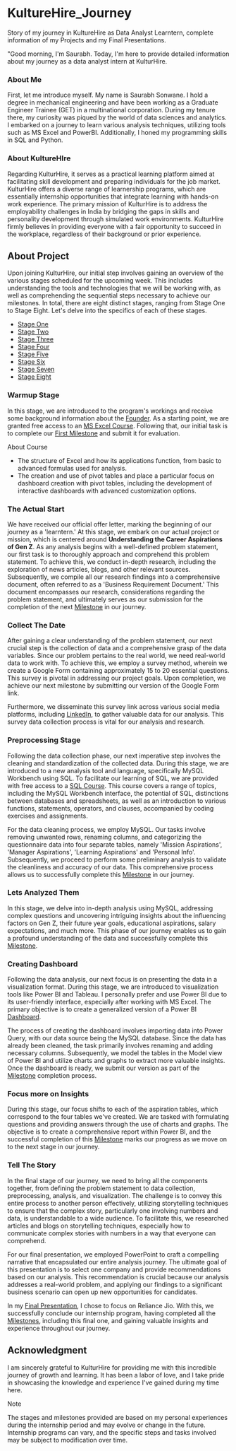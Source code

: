 # KultureHire_Journey
Story of my journey in KultureHire as Data Analyst Learntern, complete information of my Projects and my Final Presentations.

"Good morning, I'm Saurabh. Today, I'm here to provide detailed information about my journey as a data analyst intern at KulturHire.

### About Me
First, let me introduce myself. My name is Saurabh Sonwane. I hold a degree in mechanical engineering and have been working as a Graduate Engineer Trainee (GET) in a multinational corporation. During my tenure there, my curiosity was piqued by the world of data sciences and analytics. I embarked on a journey to learn various analysis techniques, utilizing tools such as MS Excel and PowerBI. Additionally, I honed my programming skills in SQL and Python.

### About KultureHIre
Regarding KulturHire, it serves as a practical learning platform aimed at facilitating skill development and preparing individuals for the job market. KulturHire offers a diverse range of learnership programs, which are essentially internship opportunities that integrate learning with hands-on work experience. The primary mission of KulturHire is to address the employability challenges in India by bridging the gaps in skills and personality development through simulated work environments. KulturHire firmly believes in providing everyone with a fair opportunity to succeed in the workplace, regardless of their background or prior experience.

## About Project
Upon joining KulturHire, our initial step involves gaining an overview of the various stages scheduled for the upcoming week. This includes understanding the tools and technologies that we will be working with, as well as comprehending the sequential steps necessary to achieve our milestones. In total, there are eight distinct stages, ranging from Stage One to Stage Eight. Let's delve into the specifics of each of these stages.
* [Stage One](https://github.com/SSonwane26/KultureHire_Journey/blob/main/README.md#warmup-stage)
* [Stage Two](https://github.com/SSonwane26/KultureHire_Journey/blob/main/README.md#the-actual-start)
* [Stage Three](https://github.com/SSonwane26/KultureHire_Journey/blob/main/README.md#collect-the-date)
* [Stage Four](https://github.com/SSonwane26/KultureHire_Journey/blob/main/README.md#preprocessing-stage)
* [Stage Five](https://github.com/SSonwane26/KultureHire_Journey/blob/main/README.md#lets-analyzed-them)
* [Stage Six](https://github.com/SSonwane26/KultureHire_Journey/blob/main/README.md#creating-dashboard)
* [Stage Seven](https://github.com/SSonwane26/KultureHire_Journey/blob/main/README.md#focus-more-on-insights)
* [Stage Eight](https://github.com/SSonwane26/KultureHire_Journey/blob/main/README.md#tell-the-story)

### Warmup Stage
In this stage, we are introduced to the program's workings and receive some background information about the [Founder](https://www.linkedin.com/in/kadhiravan-jayachandiran/). As a starting point, we are granted free access to an [MS Excel Course](https://www.udemy.com/share/105y9C3@JHRUMVcCP2sJDxSMWvCwkGcKwYdARKXfYxQSy9EE4zoGSv5DOXV-ii2YfhlDRdmDtA==/). Following that, our initial task is to complete our [First Milestone](https://github.com/SSonwane26/KultureHire_Journey/blob/main/Milestones/MileStone_01_Saurabh_Sonwane.xlsx) and submit it for evaluation. 

About Course
- The structure of Excel and how its applications function, from basic to advanced formulas used for analysis.
- The creation and use of pivot tables and place a particular focus on dashboard creation with pivot tables, including the development of interactive dashboards with advanced customization options.

### The Actual Start
We have received our official offer letter, marking the beginning of our journey as a 'learntern.' At this stage, we embark on our actual project or mission, which is centered around **Understanding the Career Aspirations of Gen Z**. As any analysis begins with a well-defined problem statement, our first task is to thoroughly approach and comprehend this problem statement. To achieve this, we conduct in-depth research, including the exploration of news articles, blogs, and other relevant sources. Subsequently, we compile all our research findings into a comprehensive document, often referred to as a 'Business Requirement Document.' This document encompasses our research, considerations regarding the problem statement, and ultimately serves as our submission for the completion of the next [Milestone](https://github.com/SSonwane26/KultureHire_Journey/blob/main/Milestones/MileStone_03_Saurabh_Sonwane.pdf) in our journey.

### Collect The Date
After gaining a clear understanding of the problem statement, our next crucial step is the collection of data and a comprehensive grasp of the data variables. Since our problem pertains to the real world, we need real-world data to work with. To achieve this, we employ a survey method, wherein we create a Google Form containing approximately 15 to 20 essential questions. This survey is pivotal in addressing our project goals. Upon completion, we achieve our next milestone by submitting our version of the Google Form link. 

Furthermore, we disseminate this survey link across various social media platforms, including [LinkedIn](https://www.linkedin.com/posts/ssonwane26_kulturehire-genzcareersurvey-youthempowerment-activity-7096154342684016640-xXsd?utm_source=share&utm_medium=member_desktop), to gather valuable data for our analysis. This survey data collection process is vital for our analysis and research.

### Preprocessing Stage
Following the data collection phase, our next imperative step involves the cleaning and standardization of the collected data. During this stage, we are introduced to a new analysis tool and language, specifically MySQL Workbench using SQL. To facilitate our learning of SQL, we are provided with free access to a [SQL Course](https://www.udemy.com/share/109jhG3@qUIVFneWUb7-C3AHl0gqOc9Q8sP1Jm5Ozy8VmUURuTLLSKOL-avxu-A6ByCPCJI33g==/). This course covers a range of topics, including the MySQL Workbench interface, the potential of SQL, distinctions between databases and spreadsheets, as well as an introduction to various functions, statements, operators, and clauses, accompanied by coding exercises and assignments.

For the data cleaning process, we employ MySQL. Our tasks involve removing unwanted rows, renaming columns, and categorizing the questionnaire data into four separate tables, namely 'Mission Aspirations', 'Manager Aspirations', 'Learning Aspirations' and 'Personal Info'. Subsequently, we proceed to perform some preliminary analysis to validate the cleanliness and accuracy of our data. This comprehensive process allows us to successfully complete this [Milestone](https://github.com/SSonwane26/KultureHire_Journey/blob/main/Milestones/MileStone_06_Saurabh_Sonwane.sql) in our journey.

### Lets Analyzed Them
In this stage, we delve into in-depth analysis using MySQL, addressing complex questions and uncovering intriguing insights about the influencing factors on Gen Z, their future year goals, educational aspirations, salary expectations, and much more. This phase of our journey enables us to gain a profound understanding of the data and successfully complete this [Milestone](https://github.com/SSonwane26/KultureHire_Journey/blob/main/Milestones/MileStone_07_Saurabh_Sonwane.sql).

### Creating Dashboard
Following the data analysis, our next focus is on presenting the data in a visualization format. During this stage, we are introduced to visualization tools like Power BI and Tableau. I personally prefer and use Power BI due to its user-friendly interface, especially after working with MS Excel. The primary objective is to create a generalized version of a Power BI [Dashboard](https://app.powerbi.com/view?r=eyJrIjoiY2JiODRiODktNzhiNi00MzIzLWEyMWQtYjJiNzhkNjAwYTA1IiwidCI6ImRmODY3OWNkLWE4MGUtNDVkOC05OWFjLWM4M2VkN2ZmOTVhMCJ9).

The process of creating the dashboard involves importing data into Power Query, with our data source being the MySQL database. Since the data has already been cleaned, the task primarily involves renaming and adding necessary columns. Subsequently, we model the tables in the Model view of Power BI and utilize charts and graphs to extract more valuable insights. Once the dashboard is ready, we submit our version as part of the [Milestone](https://github.com/SSonwane26/KultureHire_Journey/blob/main/Milestones/Milestone_08_Saurabh_Sonwane.pdf) completion process.

### Focus more on Insights
During this stage, our focus shifts to each of the aspiration tables, which correspond to the four tables we've created. We are tasked with formulating questions and providing answers through the use of charts and graphs. The objective is to create a comprehensive report within Power BI, and the successful completion of this [Milestone](https://github.com/SSonwane26/KultureHire_Journey/blob/main/Milestones/Milestone_09_Saurabh_Sonwane.pdf) marks our progress as we move on to the next stage in our journey.

### Tell The Story
In the final stage of our journey, we need to bring all the components together, from defining the problem statement to data collection, preprocessing, analysis, and visualization. The challenge is to convey this entire process to another person effectively, utilizing storytelling techniques to ensure that the complex story, particularly one involving numbers and data, is understandable to a wide audience. To facilitate this, we researched articles and blogs on storytelling techniques, especially how to communicate complex stories with numbers in a way that everyone can comprehend.

For our final presentation, we employed PowerPoint to craft a compelling narrative that encapsulated our entire analysis journey. The ultimate goal of this presentation is to select one company and provide recommendations based on our analysis. This recommendation is crucial because our analysis addresses a real-world problem, and applying our findings to a significant business scenario can open up new opportunities for candidates.

In my [Final Presentation](https://www.linkedin.com/events/understandinggen-zwithsourabhso7118093168146857984/theater/), I chose to focus on Reliance Jio. With this, we successfully conclude our internship program, having completed all the [Milestones](https://github.com/SSonwane26/KultureHire_Journey/blob/main/Milestones/Milestone_10_Saurabh_Sonwane.pdf), including this final one, and gaining valuable insights and experience throughout our journey.

## Acknowledgment
I am sincerely grateful to KulturHire for providing me with this incredible journey of growth and learning. It has been a labor of love, and I take pride in showcasing the knowledge and experience I've gained during my time here.

> [!NOTE]
> The stages and milestones provided are based on my personal experiences during the internship period and may evolve or change in the future. Internship programs can vary, and the specific steps and tasks involved may be subject to modification over time.
